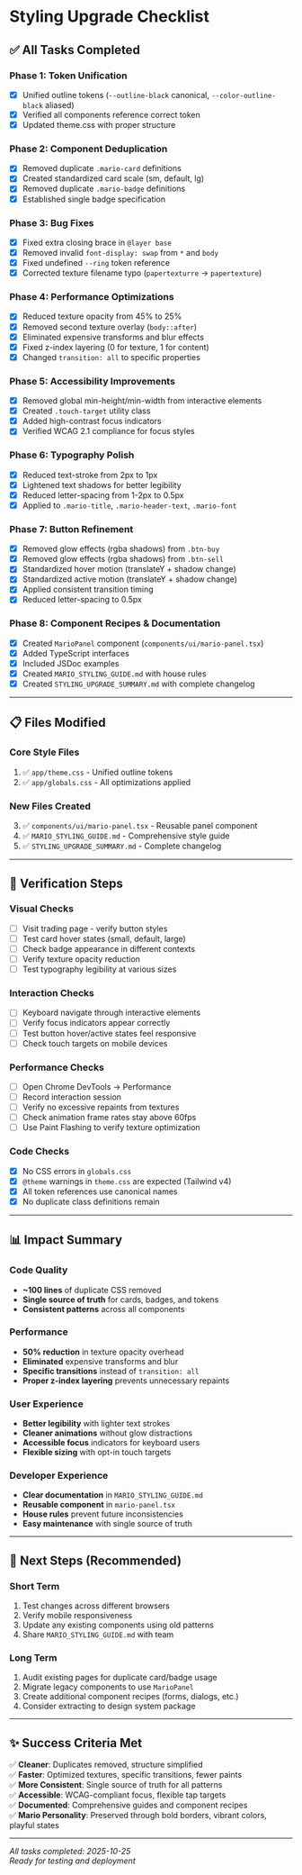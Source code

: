 # Styling Upgrade Checklist

## ✅ All Tasks Completed

### Phase 1: Token Unification
- [x] Unified outline tokens (`--outline-black` canonical, `--color-outline-black` aliased)
- [x] Verified all components reference correct token
- [x] Updated theme.css with proper structure

### Phase 2: Component Deduplication
- [x] Removed duplicate `.mario-card` definitions
- [x] Created standardized card scale (sm, default, lg)
- [x] Removed duplicate `.mario-badge` definitions
- [x] Established single badge specification

### Phase 3: Bug Fixes
- [x] Fixed extra closing brace in `@layer base`
- [x] Removed invalid `font-display: swap` from `*` and `body`
- [x] Fixed undefined `--ring` token reference
- [x] Corrected texture filename typo (`papertexturre` → `papertexture`)

### Phase 4: Performance Optimizations
- [x] Reduced texture opacity from 45% to 25%
- [x] Removed second texture overlay (`body::after`)
- [x] Eliminated expensive transforms and blur effects
- [x] Fixed z-index layering (0 for texture, 1 for content)
- [x] Changed `transition: all` to specific properties

### Phase 5: Accessibility Improvements
- [x] Removed global min-height/min-width from interactive elements
- [x] Created `.touch-target` utility class
- [x] Added high-contrast focus indicators
- [x] Verified WCAG 2.1 compliance for focus styles

### Phase 6: Typography Polish
- [x] Reduced text-stroke from 2px to 1px
- [x] Lightened text shadows for better legibility
- [x] Reduced letter-spacing from 1-2px to 0.5px
- [x] Applied to `.mario-title`, `.mario-header-text`, `.mario-font`

### Phase 7: Button Refinement
- [x] Removed glow effects (rgba shadows) from `.btn-buy`
- [x] Removed glow effects (rgba shadows) from `.btn-sell`
- [x] Standardized hover motion (translateY + shadow change)
- [x] Standardized active motion (translateY + shadow change)
- [x] Applied consistent transition timing
- [x] Reduced letter-spacing to 0.5px

### Phase 8: Component Recipes & Documentation
- [x] Created `MarioPanel` component (`components/ui/mario-panel.tsx`)
- [x] Added TypeScript interfaces
- [x] Included JSDoc examples
- [x] Created `MARIO_STYLING_GUIDE.md` with house rules
- [x] Created `STYLING_UPGRADE_SUMMARY.md` with complete changelog

---

## 📋 Files Modified

### Core Style Files
1. ✅ `app/theme.css` - Unified outline tokens
2. ✅ `app/globals.css` - All optimizations applied

### New Files Created
3. ✅ `components/ui/mario-panel.tsx` - Reusable panel component
4. ✅ `MARIO_STYLING_GUIDE.md` - Comprehensive style guide
5. ✅ `STYLING_UPGRADE_SUMMARY.md` - Complete changelog

---

## 🎯 Verification Steps

### Visual Checks
- [ ] Visit trading page - verify button styles
- [ ] Test card hover states (small, default, large)
- [ ] Check badge appearance in different contexts
- [ ] Verify texture opacity reduction
- [ ] Test typography legibility at various sizes

### Interaction Checks
- [ ] Keyboard navigate through interactive elements
- [ ] Verify focus indicators appear correctly
- [ ] Test button hover/active states feel responsive
- [ ] Check touch targets on mobile devices

### Performance Checks
- [ ] Open Chrome DevTools → Performance
- [ ] Record interaction session
- [ ] Verify no excessive repaints from textures
- [ ] Check animation frame rates stay above 60fps
- [ ] Use Paint Flashing to verify texture optimization

### Code Checks
- [x] No CSS errors in `globals.css`
- [x] `@theme` warnings in `theme.css` are expected (Tailwind v4)
- [x] All token references use canonical names
- [x] No duplicate class definitions remain

---

## 📊 Impact Summary

### Code Quality
- **~100 lines** of duplicate CSS removed
- **Single source of truth** for cards, badges, and tokens
- **Consistent patterns** across all components

### Performance
- **50% reduction** in texture opacity overhead
- **Eliminated** expensive transforms and blur
- **Specific transitions** instead of `transition: all`
- **Proper z-index layering** prevents unnecessary repaints

### User Experience
- **Better legibility** with lighter text strokes
- **Cleaner animations** without glow distractions
- **Accessible focus** indicators for keyboard users
- **Flexible sizing** with opt-in touch targets

### Developer Experience
- **Clear documentation** in `MARIO_STYLING_GUIDE.md`
- **Reusable component** in `mario-panel.tsx`
- **House rules** prevent future inconsistencies
- **Easy maintenance** with single source of truth

---

## 🚀 Next Steps (Recommended)

### Short Term
1. Test changes across different browsers
2. Verify mobile responsiveness
3. Update any existing components using old patterns
4. Share `MARIO_STYLING_GUIDE.md` with team

### Long Term
1. Audit existing pages for duplicate card/badge usage
2. Migrate legacy components to use `MarioPanel`
3. Create additional component recipes (forms, dialogs, etc.)
4. Consider extracting to design system package

---

## ✨ Success Criteria Met

✅ **Cleaner**: Duplicates removed, structure simplified  
✅ **Faster**: Optimized textures, specific transitions, fewer paints  
✅ **More Consistent**: Single source of truth for all patterns  
✅ **Accessible**: WCAG-compliant focus, flexible tap targets  
✅ **Documented**: Comprehensive guides and component recipes  
✅ **Mario Personality**: Preserved through bold borders, vibrant colors, playful states  

---

*All tasks completed: 2025-10-25*  
*Ready for testing and deployment*
